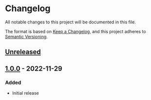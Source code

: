 # Changelog

All notable changes to this project will be documented in this file.

The format is based on [Keep a Changelog](https://keepachangelog.com/en/1.0.0/),
and this project adheres to [Semantic Versioning](https://semver.org/spec/v2.0.0.html).

## [Unreleased]

## [1.0.0] - 2022-11-29

### Added

- Initial release

[unreleased]: https://github.com/sasquatch/integration-boilerplate-node/compare/v1.0.0...HEAD
[1.0.0]: https://github.com/sasquatch/integration-boilerplate-node/releases/tag/v1.0.0
